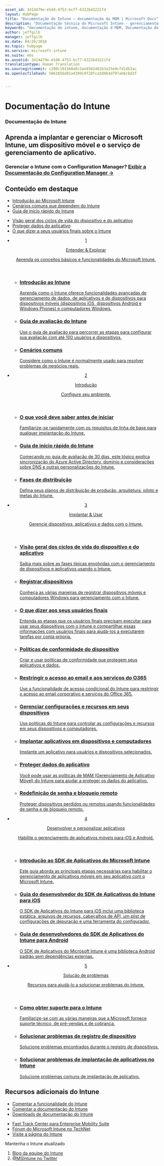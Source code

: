 ```yaml
---
asset_id: 3414479e-e548-4753-bcf7-6322b43221fd
layout: HubPage
title: "Documentação do Intune – documentação do MDM | Microsoft Docs"
description: "Documentação técnica do Microsoft Intune - gerenciamento de dispositivos móveis e aplicativos"
keywords: "documentação do intune, documentação d MDM, Documentação do Gerenciamento do Dispositivo Móvel, Documentação do Gerenciamento de aplicativos e dispositivos móveis"
author: jeffgilb
manager: jeffgilb
ms.date: 04/28/2016
ms.topic: hubpage
ms.service: microsoft-intune
ms.suite: ems
ms.assetid: 3414479e-e548-4753-bcf7-6322b43221fd
translationtype: Human Translation
ms.sourcegitcommit: c200c191168a8c5ae9382d62b3a25e9cfd1db3ac
ms.openlocfilehash: 5861856d91a439919f28fca3d0b4d797ab6cbd3f


---
```

# Documentação do Intune
<article id="main">
    <section id="hero-content">
      <h1>Documentação do Intune</h1>
      <h2>Aprenda a implantar e gerenciar o Microsoft Intune, um dispositivo móvel e o serviço de gerenciamento de aplicativo.</h2>
      <h3>Gerenciar o Intune com o Configuration Manager? <a href="http://go.microsoft.com/fwlink/?LinkId=816854" target="_blank">Exibir a Documentação do Configuration Manager &rarr;</a></h3>
    </section>
    <section id="featured" class="container">
      <h2 class="section-heading"><span class="icon icon-warning"></span> Conteúdo em destaque</h2>
      <div class="features row">
        <ul class="column column-half">
          <li><a href="/intune/understand-explore/introduction-to-microsoft-intune">Introdução ao Microsoft Intune</a></li>
          <li><a href="/intune/understand-explore/common-ways-to-use-intune">Cenários comuns que dependem do Intune</a></li>
          <li><a href="/intune/get-started/start-with-a-paid-subscription-to-microsoft-intune">Guia de início rápido do Intune</a></li>
        </ul>
        <ul class="column column-half">
          <li><a href="/intune/deploy-use/overview-of-device-and-app-lifecycles-in-microsoft-intune">Visão geral dos ciclos de vida do dispositivo e do aplicativo</a></li>
          <li><a href="/intune/deploy-use/protect-app-data-using-mobile-app-management-policies-with-microsoft-intune">Proteger dados do aplicativo</a></li>
          <li><a href="/intune/deploy-use/what-to-tell-your-end-users-about-using-microsoft-intune">O que dizer a seus usuários finais sobre o Intune</a></li>
        </ul>
      </div>
    </section>
    <div id="journeys">
      <section class="container">
        <!-- <h2 class="section-heading"><span class="icon icon-inheritance"></span> Stages</h2> -->
        <ul class="journeys-list">
          <li class="journey-step">
            <header class="journey-step-header row">
              <a href="/intune/understand-explore/introduction-to-microsoft-intune">
                <div class="title column-third">
                  <span class="step-number">1</span>
                  <p>Entender &amp; Explorar</p>
                </div>
                <p class="description column-two-thirds">Aprenda os conceitos básicos e funcionalidades do Microsoft Intune.
                </p>
              </a>
            </header>
            <section class="journey-step-elements content">
              <ul class="row">
                <li class="column-third">
                  <a href="/intune/understand-explore/introduction-to-microsoft-intune">
                    <h3>Introdução ao Intune</h3>
                    <p>Aprenda como o Intune oferece funcionalidades avançadas de gerenciamento de dados, de aplicativos e de dispositivos para dispositivos móveis (dispositivos iOS, dispositivos Android e Windows Phones) e computadores Windows.</p>
                  </a>
                </li>
                <li class="column-third">
                  <a href="/intune/understand-explore/get-started-with-a-30-day-trial-of-microsoft-intune">
                    <h3>Guia de avaliação do Intune</h3>
                    <p>Use o guia de avaliação para percorrer as etapas para configurar sua avaliação com até 100 usuários e dispositivos.</p>
                  </a>
                </li>
                <li class="column-third">
                  <a href="/intune/understand-explore/common-ways-to-use-intune">
                    <h3>Cenários comuns</h3>
                    <p>Considere como o Intune é normalmente usado para resolver problemas de negócios reais.</p>
                  </a>
                </li>
              </ul>
            </section>
          </li>
          <li class="journey-step">
            <header class="journey-step-header row">
              <a href="/intune/get-started/what-to-know-before-you-start-microsoft-intune">
                <div class="title column-third">
                  <span class="step-number">2</span>
                  <p>Introdução</p>
                </div>
                <p class="description column-two-thirds">Configure seu ambiente.
                </p>
              </a>
            </header>
            <section class="journey-step-elements content">
              <ul class="row">
                <li class="column-third">
                  <a href="/intune/get-started/what-to-know-before-you-start-microsoft-intune">
                    <h3>O que você deve saber antes de iniciar </h3>
                    <p>Familiarize-se rapidamente com os requisitos de linha de base para qualquer implantação do Intune.</p>
                  </a>
                </li>
                <li class="column-third">
                  <a href="/intune/get-started/start-with-a-paid-subscription-to-microsoft-intune">
                    <h3>Guia de início rápido do Intune</h3>
                    <p>Começando no guia de avaliação de 30 dias, este tópico explica sincronização do Azure Active Directory, domínio e considerações sobre DNS e outras personalizações do Intune.</p>
                  </a>
                </li>
                <li class="column-third">
                  <a href="/intune/get-started/rollout-phases-for-microsoft-intune-deployment">
                    <h3>Fases de distribuição</h3>
                    <p>Defina seus planos de distribuição de produção, arquitetura, piloto e metas do Intune.</p>
                  </a>
                </li>
              </ul>
            </section>
          </li>
          <li class="journey-step">
            <header class="journey-step-header row">
              <a href="/intune/deploy-use/overview-of-device-and-app-lifecycles-in-microsoft-intune">
                <div class="title column-third">
                  <span class="step-number">3</span>
                  <p>Implantar &amp; Usar</p>
                </div>
                <p class="description column-two-thirds">Gerencie dispositivos, aplicativos e dados com o Intune.
                </p>
              </a>
            </header>
            <section class="journey-step-elements content">
              <ul class="row">
                <li class="column-third">
                  <a href="/intune/deploy-use/overview-of-device-and-app-lifecycles-in-microsoft-intune">
                    <h3>Visão geral dos ciclos de vida do dispositivo e do aplicativo</h3>
                    <p>Saiba mais sobre as fases típicas envolvidas com o gerenciamento de dispositivos e aplicativos usando o Intune.</p>
                  </a>
                </li>
                <li class="column-third">
                  <a href="/intune/deploy-use/enroll-devices-in-microsoft-intune">
                    <h3>Registrar dispositivos</h3>
                    <p>Conheça as várias maneiras de registrar dispositivos móveis e computadores Windows para gerenciamento com o Intune.</p>
                  </a>
                </li>
                <li class="column-third">
                  <a href="/intune/deploy-use/what-to-tell-your-end-users-about-using-microsoft-intune">
                    <h3>O que dizer aos seus usuários finais</h3>
                    <p>Entenda as etapas que os usuários finais precisam executar para usar seus dispositivos com o Intune e compartilhar essas informações com usuários finais para ajudá-los a executarem tarefas por conta própria.</p>
                  </a>
                </li>
              </ul>
          <ul class="row">
                <li class="column-third">
                  <a href="/intune/deploy-use/introduction-to-device-compliance-policies-in-microsoft-intune">
                    <h3>Políticas de conformidade do dispositivo</h3>
                    <p>Criar e usar políticas de conformidade que protegem seus aplicativos e dados.</p>
                  </a>
                </li>
                <li class="column-third">
                  <a href="/intune/deploy-use/restrict-access-to-email-and-o365-services-with-microsoft-intune">
                    <h3>Restringir o acesso ao email e aos serviços do O365</h3>
                    <p>Use a funcionalidade de acesso condicional do Intune para restringir o acesso ao email corporativo e serviços do Office 365.</p>
                  </a>
                </li>
                <li class="column-third">
                  <a href="/intune/deploy-use/manage-settings-and-features-on-your-devices-with-microsoft-intune-policies">
                    <h3>Gerenciar configurações e recursos em seus dispositivos</h3>
                    <p>Use políticas do Intune para controlar as configurações e recursos em seus dispositivos e computadores.</p>
                  </a>
                </li>
              </ul>
                <ul class="row">
                <li class="column-third">
                  <a href="/intune/deploy-use/deploy-apps-in-microsoft-intune">
                    <h3>Implantar aplicativos em dispositivos e computadores</h3>
                    <p>Implante um aplicativo para usuários e dispositivos selecionados.</p>
                  </a>
                </li>
                <li class="column-third">
                  <a href="/intune/deploy-use/protect-app-data-using-mobile-app-management-policies-with-microsoft-intune">
                    <h3>Proteger dados do aplicativo</h3>
                    <p>Você pode usar as políticas de MAM (Gerenciamento de Aplicativo Móvel) do Intune para ajudar a proteger os dados do aplicativo.</p>
                  </a>
                </li>
                <li class="column-third">
                  <a href="/intune/deploy-use/use-remote-lock-and-passcode-reset-in-microsoft-intune">
                    <h3>Redefinição de senha e bloqueio remoto</h3>
                    <p>Proteger dispositivos perdidos ou remotos usando funcionalidades de senha e de bloqueio remoto.</p>
                  </a>
                </li>
              </ul>
        </section>
          </li>
          <li class="journey-step">
            <header class="journey-step-header row">
              <a href="/intune/develop/intune-app-sdk">
                <div class="title column-third">
                  <span class="step-number">4</span>
                  <p>Desenvolver e personalizar aplicativos</p>
                </div>
                <p class="description column-two-thirds">Habilite o gerenciamento de aplicativos móveis para iOS e Android.</p>
              </a>
            </header>
            <section class="journey-step-elements content">
              <ul class="row">
                <li class="column-third">
                  <a href="/intune/develop/intune-app-sdk-get-started">
                    <h3>Introdução ao SDK de Aplicativos do Microsoft Intune</h3>
                    <p>Este guia aborda as principais etapas necessárias para habilitar o gerenciamento de aplicativos móveis em seu aplicativo com o Microsoft Intune.</p>
                  </a>
                </li>
                <li class="column-third">
                  <a href="/intune/develop/intune-app-sdk-ios">
                    <h3>Guia do desenvolvedor do SDK de Aplicativos do Intune para iOS</h3>
                    <p>O SDK de Aplicativos do Intune para iOS inclui uma biblioteca estática, arquivos de recursos, cabeçalhos de API, um plist de configurações de depuração e uma ferramenta do configurador.</p>
                  </a>
                </li>
                <li class="column-third">
                  <a href="/intune/develop/intune-app-sdk-android">
                    <h3>Guia de desenvolvedores do SDK de Aplicativos do Intune para Android</h3>
                    <p>O SDK de Aplicativos do Microsoft Intune é uma biblioteca Android padrão sem dependências externas.</p>
                  </a>
                </li>
              </ul>
            </section>
            </li>
      <li class="journey-step">
            <header class="journey-step-header row">
              <a href="/intune/troubleshoot/how-to-get-support-for-microsoft-intune">
                <div class="title column-third">
                  <span class="step-number">5</span>
                  <p>Solução de problemas</p>
                </div>
                <p class="description column-two-thirds">Recursos para ajudá-lo a solucionar problemas do Intune.</p>
              </a>
            </header>
            <section class="journey-step-elements content">
              <ul class="row">
                <li class="column-third">
                  <a href="/intune/troubleshoot/how-to-get-support-for-microsoft-intune">
                    <h3>Como obter suporte para o Intune</h3>
                    <p>Familiarize-se com as várias maneiras que a Microsoft fornece suporte técnico, de pré-vendas e de cobrança.</p>
                  </a>
                </li>
                <li class="column-third">
                  <a href="/intune/troubleshoot/troubleshoot-device-enrollment-in-intune">
                    <h3>Solucionar problemas de registro de dispositivo</h3>
                    <p>Solucione problemas encontrados durante o registro de dispositivos.</p>
                  </a>
                </li>
                <li class="column-third">
                  <a href="/intune/troubleshoot/troubleshoot-app-deployment-problems-in-microsoft-intune">
                    <h3>Solucionar problemas de implantação de aplicativos no Intune</h3>
                    <p>Solucione problemas comuns de implantação de aplicativo.</p>
                  </a>
                </li>
              </ul>
            </section>
          </li>
        </ul>
      </section>
    </div>
    <div class="section-border">
      <section class="resources container">
      <h2 class="section-heading"><span class="icon icon-note"></span>Recursos adicionais do Intune</h2>
      <div class="resource-list row">
          <ul class="column-half">
          <li><a href="https://microsoftintune.uservoice.com/" target="_blank">Comentar a funcionalidade do Intune</a></li>
          <li><a href="https://microsoftintune.uservoice.com/forums/297408-issues/category/113871-documentation" target="_blank">Comentar a documentação do Intune</a></li>
          <li><a href="https://gallery.technet.microsoft.com/site/search?f%5B0%5D.Type=User&f%5B0%5D.Value=ECM%20Docs%20Team%20-%20MSFT" target="_blank">Downloads de documentação do Intune</a></li>
          </ul>
          <ul class="column-half">
          <li><a href="/enterprise-mobility/solutions/fasttrack-center-benefit-for-enterprise-mobility-suite-ems" target="_blank">Fast Track Center para Enterprise Mobility Suite</a></li>
          <li><a href="https://social.technet.microsoft.com/Forums/en-US/home?category=microsoftintune&filter=alltypes&sort=lastpostdesc" target="_blank">Fórum do Microsoft Intune no TechNet</a></li>
          <li><a href="https://www.microsoft.com/en-us/server-cloud/products/microsoft-intune/default.aspx" target="_blank">Visite a página do Intune</a></li>
          </ul>
      </div>
      </section>
    </div>
    <aside class="alert alert-social">
      <p>Mantenha o Intune atualizado</p>
      <ol class="action-list">
        <li><a href="https://blogs.technet.com/b/microsoftintune/" target="_blank" class="button-bordered button-translucent">Blog da equipe do Intune</a></li>
        <li><a href="https://twitter.com/msintune/" target="_blank" class="button-bordered button-translucent">@MSIntune no Twitter</a></li>
      </ol>
    </aside>
</article>



<!--HONumber=Aug16_HO1-->


